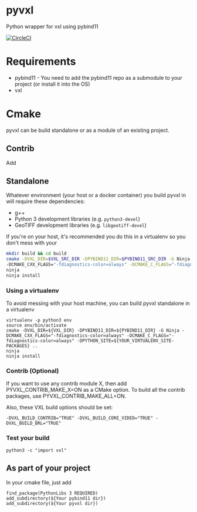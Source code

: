 # pyvxl
Python wrapper for vxl using pybind11

[![CircleCI](https://circleci.com/gh/VisionSystemsInc/pyvxl.svg?style=svg)](https://circleci.com/gh/VisionSystemsInc/pyvxl)

# Requirements

- pybind11 - You need to add the pybind11 repo as a submodule to your project (or install it into the OS)
- vxl

# Cmake

pyvxl can be build standalone or as a module of an existing project.

## Contrib
Add 

## Standalone

Whatever environment (your host or a docker container) you build pyvxl in will require these dependencies:
- g++
- Python 3 development libraries (e.g. `python3-devel`)
- GeoTIFF development libraries (e.g. `libgeotiff-devel`)

If you're on your host, it's recommended you do this in a virtualenv so you don't mess with your

```bash
mkdir build && cd build
cmake -DVXL_DIR=$VXL_SRC_DIR -DPYBIND11_DIR=$PYBIND11_SRC_DIR -G Ninja $PYVXL_SRC_DIR
-DCMAKE_CXX_FLAGS="-fdiagnostics-color=always" -DCMAKE_C_FLAGS="-fdiagnostics-color=always" ..
ninja
ninja install
```

### Using a virtualenv
To avoid messing with your host machine, you can build pyvxl standalone in a virtualenv

```
virtualenv -p python3 env
source env/bin/activate
cmake -DVXL_DIR=${VXL_DIR} -DPYBIND11_DIR=${PYBIND11_DIR} -G Ninja -DCMAKE_CXX_FLAGS="-fdiagnostics-color=always" -DCMAKE_C_FLAGS="-fdiagnostics-color=always" -DPYTHON_SITE=${YOUR_VIRTUALENV_SITE-PACKAGES} ..
ninja
ninja install
```

### Contrib (Optional)

If you want to use any contrib module X, then add PYVXL_CONTRIB_MAKE_X=ON as a CMake option. To build all the contrib packages, use PYVXL_CONTRIB_MAKE_ALL=ON.

Also, these VXL build options should be set:

```
-DVXL_BUILD_CONTRIB="TRUE" -DVXL_BUILD_CORE_VIDEO="TRUE" -DVXL_BUILD_BRL="TRUE" 
```

### Test your build

```
python3 -c "import vxl"
```

## As part of your project
In your cmake file, just add

```
find_package(PythonLibs 3 REQUIRED)
add_subdirectory(${Your pybind11 dir})
add_subdirectory(${Your pyvxl dir})
```

